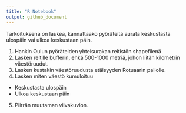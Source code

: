 ```yaml
---
title: "R Notebook"
output: github_document
---
```


Tarkoituksena on laskea, kannattaako pyöräteitä aurata keskustasta ulospäin vai ulkoa keskustaan päin.

1. Hankin Oulun pyöräteiden yhteisurakan reitistön shapefilenä
2. Lasken reitille bufferin, ehkä 500-1000 metriä, johon liitän kilometrin väestöruudut.
3. Lasken kustakin väestöruudusta etäisyyden Rotuaarin pallolle.
4. Lasken miten väestö kumuloituu 
  * Keskustasta ulospäin
  * Ulkoa keskustaan päin
5. Piirrän muutaman viivakuvion.
